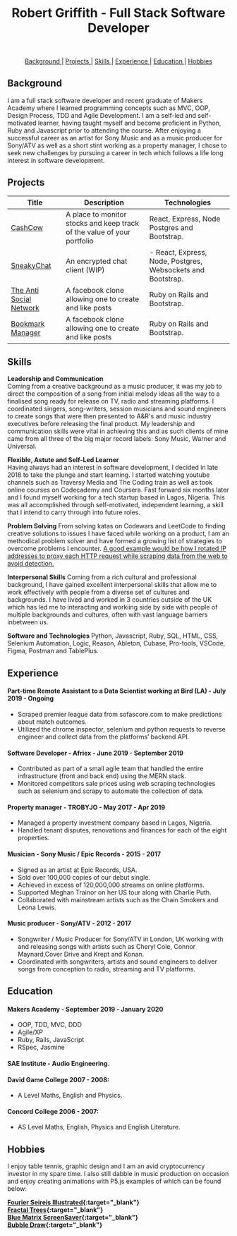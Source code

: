 <h1 align="center">Robert Griffith - Full Stack Software Developer</h1>

<div align="center">
  
<a href="https://sourcerer.io/bibbycodes"><img src="https://img.shields.io/badge/JavaScript-405%20commits-orange.svg" alt=""></a>
<a href="https://sourcerer.io/bibbycodes"><img src="https://img.shields.io/badge/Ruby-299%20commits-orange.svg" alt=""></a>
<a href="https://sourcerer.io/bibbycodes"><img src="https://img.shields.io/badge/SQL-297%20commits-orange.svg" alt=""></a>
<a href="https://sourcerer.io/bibbycodes"><img src="https://img.shields.io/badge/Python-21%20commits-orange.svg" alt=""></a>
<a href="https://sourcerer.io/bibbycodes"><img src="https://img.shields.io/badge/HTML-313%20commits-orange.svg" alt=""></a>
<a href="https://sourcerer.io/bibbycodes"><img src="https://img.shields.io/badge/CSS-431%20commits-orange.svg" alt=""></a>
</div>

<div align="center">

[Background ](#background) |
[Projects ](#projects) |
[Skills ](#skills) |
[Experience ](#experience) |
[Education ](#education) |
[Hobbies ](#hobbies)

</div>

## Background

I am a full stack software developer and recent graduate of Makers Academy where I learned programming concepts such as MVC, OOP, Design Process, TDD and Agile Development. I am a self-led and self-motivated learner, having taught myself and become proficient in Python, Ruby and Javascript prior to attending the course. After enjoying a successful career as an artist for Sony Music and as a music producer for Sony/ATV as well as a short stint working as a property manager, I chose to seek new challenges by pursuing a career in tech which follows a life long interest in software development.

## Projects

| Title       | Description           | Technologies  |
|-------------|-----------------------|---------------|
| [CashCow](https://cashcow2020.herokuapp.com/)| A place to monitor stocks and keep track of the value of your portfolio | React, Express, Node Postgres and Bootstrap. |
| [SneakyChat](https://sneakychat2020.herokuapp.com/) | An encrypted chat client (WIP) | - React, Express, Node, Postgres, Websockets and Bootstrap. |
| [The Anti Social Network](https://safe-caverns-35797.herokuapp.com/) | A facebook clone allowing one to create and like posts | Ruby on Rails and Bootstrap. |
| [Bookmark Manager](https://stark-crag-50573.herokuapp.com/bookmarks) | A facebook clone allowing one to create and like posts | Ruby on Rails and Bootstrap. |

## Skills

**Leadership and Communication** <br>
Coming from a creative background as a music producer, it was my job to direct the composition of a song from initial melody ideas all the way to a finalised song ready for release on TV, radio and streaming platforms. I coordinated singers, song-writers, session musicians and sound engineers to create songs that were then presented to A&R's and music industry executives before releasing the final product. My leadership and communication skills were vital in achieving this and as such clients of mine came from all three of the big major record labels: Sony Music, Warner and Universal.

**Flexible, Astute and Self-Led Learner** <br>
Having always had an interest in software development, I decided in late 2018 to take the plunge and start learning. I started watching youtube channels such as Traversy Media and The Coding train as well as took online courses on Codecademy and Coursera. Fast forward six months later and I found myself working for a tech startup based in Lagos, Nigeria. This was all accomplished through self-motivated, independent learning, a skill that I intend to carry through into future roles.

**Problem Solving**
From solving katas on Codewars and LeetCode to finding creative solutions to issues I have faced while working on a product, I am an methodical problem solver and have formed a growing list of strategies to overcome problems I encounter. [A good example would be how I rotated IP addresses to proxy each HTTP request while scraping data from the web to avoid detection.](https://github.com/bibbycodes/soccer_data_scraper/blob/master/soccer.py)

**Interpersonal Skills**
Coming from a rich cultural and professional background, I have gained excellent interpersonal skills that allow me to work effectively with people from a diverse set of cultures and backgrounds. I have lived and worked in 3 countries outside of the UK which has led me to interacting and workiing side by side with people of multiple backgrounds and cultures, often with vast language barriers inbetween us.

**Software and Technologies**
Python, Javascript, Ruby, SQL, HTML, CSS, Selenium Automation, Logic, Reason, Ableton, Cubase, Pro-tools, VSCode, Figma, Postman and TablePlus.

## Experience

#### Part-time Remote Assistant to a Data Scientist working at Bird (LA) - July 2019 - Ongoing

* Scraped premier league data from sofascore.com to make predictions about match outcomes.
* Utilized the chrome inspector, selenium and python requests to reverse engineer and collect data from the platforms’ backend API.

#### Software Developer - Afriex - June 2019 - September 2019

* Contributed as part of a small agile team that handled the entire infrastructure (front and back end) using the MERN stack.
* Monitored competitors sale prices using web scraping technologies such as selenium and scrapy to automate the collection of data.

#### Property manager - TROBYJO - May 2017 - Apr 2019

* Managed a property investment company based in Lagos, Nigeria.
* Handled tenant disputes, renovations and finances for each of the eight properties.

#### Musician - Sony Music / Epic Records - 2015 - 2017

* Signed as an artist at Epic Records, USA.
* Sold over 100,000 copies of our debut single.
* Achieved in excess of 120,000,000 streams on online platforms.
* Supported Meghan Trainor on her US tour along with Charlie Puth.
* Collaborated with mainstream artists such as the Chain Smokers and Leona Lewis.

#### Music producer - Sony/ATV - 2012 - 2017

* Songwriter / Music Producer for Sony/ATV in London, UK working with and releasing songs with artists such as Cheryl Cole, Connor Maynard,Cover Drive and Krept and Konan.
* Coordinated with songwriters, artists and sound engineers to deliver songs from conception to radio, streaming and TV platforms.

## Education

#### Makers Academy - September 2019 - January 2020 
- OOP, TDD, MVC, DDD
- Agile/XP
- Ruby, Rails, JavaScript
- RSpec, Jasmine
#### SAE Institute - Audio Engineering.
#### David Game College 2007 - 2008: 
- A Level Maths, English and Physics.
#### Concord College 2006 - 2007: 
- AS Level Maths, English, Physics and English Literature.

## Hobbies

I enjoy table tennis, graphic design and I am an avid cryptocurrency investor in my spare time. I also still dabble in music production on occasion and enjoy creating animations with P5.js examples of which can be found below:

**[Fourier Seireis Illustrated](https://editor.p5js.org/robertgriff/sketches/r1LOJsKgE){:target="_blank"}** <br>
**[Fractal Trees](https://editor.p5js.org/robertgriff/sketches/ryI2pJOgE){:target="_blank"}** <br>
**[Blue Matrix ScreenSaver](https://editor.p5js.org/robertgriff/sketches/H1QVfa5x4){:target="_blank"}** <br>
**[Bubble Draw](https://editor.p5js.org/robertgriff/sketches/rJ0gF_fgE){:target="_blank"}** <br>